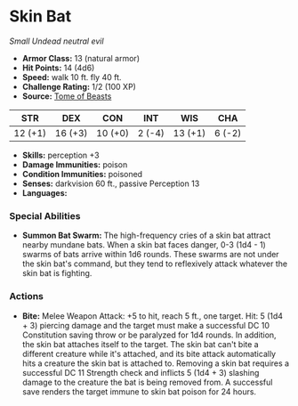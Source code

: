 # Skin Bat

*Small* *Undead* *neutral evil*

- **Armor Class:** 13 (natural armor)
- **Hit Points:** 14 (4d6)
- **Speed:** walk 10 ft. fly 40 ft.
- **Challenge Rating:** 1/2 (100 XP)
- **Source:** [Tome of Beasts](https://koboldpress.com/kpstore/product/tome-of-beasts-for-5th-edition-print/)

| STR | DEX | CON | INT | WIS | CHA |
| --- | --- | --- | --- | --- | --- |
| 12 (+1) | 16 (+3) | 10 (+0) | 2 (-4) | 13 (+1) | 6 (-2) |

- **Skills:** perception +3
- **Damage Immunities:** poison
- **Condition Immunities:** poisoned
- **Senses:** darkvision 60 ft., passive Perception 13
- **Languages:** 
### Special Abilities
- **Summon Bat Swarm:** The high-frequency cries of a skin bat attract nearby mundane bats. When a skin bat faces danger, 0-3 (1d4 - 1) swarms of bats arrive within 1d6 rounds. These swarms are not under the skin bat's command, but they tend to reflexively attack whatever the skin bat is fighting.
### Actions
- **Bite:** Melee Weapon Attack: +5 to hit, reach 5 ft., one target. Hit: 5 (1d4 + 3) piercing damage and the target must make a successful DC 10 Constitution saving throw or be paralyzed for 1d4 rounds. In addition, the skin bat attaches itself to the target. The skin bat can't bite a different creature while it's attached, and its bite attack automatically hits a creature the skin bat is attached to. Removing a skin bat requires a successful DC 11 Strength check and inflicts 5 (1d4 + 3) slashing damage to the creature the bat is being removed from. A successful save renders the target immune to skin bat poison for 24 hours.
